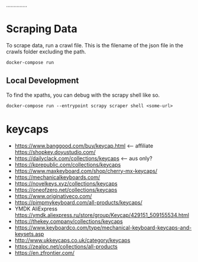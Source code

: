 ..............

# Scraping Data

To scrape data, run a crawl file. This is the filename of the json file in the crawls folder excluding the path.

```
docker-compose run
```

## Local Development

To find the xpaths, you can debug with the scrapy shell like so.

```
docker-compose run --entrypoint scrapy scraper shell <some-url>
```

# keycaps

- https://www.banggood.com/buy/keycap.html <-- affiliate
  https://shopkey.doyustudio.com/
- https://dailyclack.com/collections/keycaps <-- aus only?
- https://kprepublic.com/collections/keycaps
- https://www.maxkeyboard.com/shop/cherry-mx-keycaps/
- https://mechanicalkeyboards.com/
- https://novelkeys.xyz/collections/keycaps
- https://oneofzero.net/collections/keycaps
- https://www.originativeco.com/
- https://pimpmykeyboard.com/all-products/keycaps/
- YMDK AliExpress https://ymdk.aliexpress.ru/store/group/Keycap/429151_509155534.html
- https://thekey.company/collections/keycaps
- https://www.keyboardco.com/type/mechanical-keyboard-keycaps-and-keysets.asp
- http://www.ukkeycaps.co.uk/category/keycaps
- https://zealpc.net/collections/all-products
- https://en.zfrontier.com/
